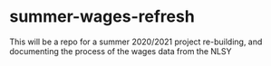 # summer-wages-refresh
This will be a repo for a summer 2020/2021 project re-building, and documenting the process of the wages data from the NLSY
